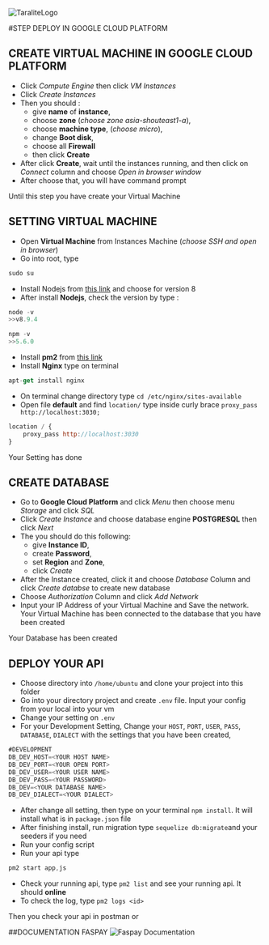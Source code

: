 ![TaraliteLogo](https://e27.co/img/startups/8222/logo-1447040977.png)

#STEP DEPLOY IN GOOGLE CLOUD PLATFORM

## CREATE VIRTUAL MACHINE IN GOOGLE CLOUD PLATFORM

- Click *Compute Engine* then click *VM Instances*
- Click *Create Instances*
- Then you should :
	- give __name__ of __instance__, 
	- choose __zone__  (_choose zone asia-shouteast1-a_), 
	- choose __machine type__, (_choose micro_), 
	- change __Boot disk__, 
	- choose all __Firewall__ 
	- then click __Create__
- After click __Create__, wait until the instances running, and then click on _Connect_ column and choose _Open in browser window_
- After choose that, you will have command prompt

Until this step you have create your Virtual Machine

## SETTING VIRTUAL MACHINE

* Open **Virtual Machine** from Instances Machine (_choose SSH and open in browser_)
* Go into root, type 
```js
sudo su
``` 

* Install Nodejs from [this link](https://nodejs.org/en/download/package-manager/#debian-and-ubuntu-based-linux-distributions) and choose for version 8
* After install **Nodejs**, check the version by type :
```js
node -v
>>v8.9.4

npm -v
>>5.6.0
```
* Install **pm2** from [this link](http://pm2.keymetrics.io/docs/usage/quick-start/)
* Install **Nginx** type on terminal 
```js
apt-get install nginx
```
* On terminal change directory type `cd /etc/nginx/sites-available`
* Open file **default** and find `location/` type inside curly brace `proxy_pass http://localhost:3030;`

```js
location / {
	proxy_pass http://localhost:3030
}
```

Your Setting has done

## CREATE DATABASE

* Go to **Google Cloud Platform** and click _Menu_ then choose menu _Storage_ and click _SQL_
* Click _Create Instance_ and choose database engine **POSTGRESQL** then click *Next*
* The you should do this following: 
	* give **Instance ID**, 
	* create **Password**, 
	* set **Region** and **Zone**,
	* click _Create_
* After the Instance created, click it and choose _Database_ Column and click _Create databse_ to create new database
* Choose _Authorization_ Column and click _Add Network_
* Input your IP Address of your Virtual Machine and Save the network. Your Virtual Machine has been connected to the database that you have been created

Your Database has been created 

## DEPLOY YOUR API

- Choose directory into `/home/ubuntu` and clone your project into this folder
- Go into your directory project and create `.env` file. Input your config from your local into your vm
- Change your setting on `.env` 
- For your Development Setting, Change your `HOST`, `PORT`, `USER`, `PASS`, `DATABASE`, `DIALECT` with the settings that you have been created,

```js
#DEVELOPMENT
DB_DEV_HOST=<YOUR HOST NAME>
DB_DEV_PORT=<YOUR OPEN PORT>
DB_DEV_USER=<YOUR USER NAME>
DB_DEV_PASS=<YOUR PASSWORD>
DB_DEV=<YOUR DATABASE NAME>
DB_DEV_DIALECT=<YOUR DIALECT>
```

- After change all setting, then type on your terminal `npm install`. It will install what is in `package.json` file
- After finishing install, run migration type `sequelize db:migrate`and your seeders if you need
- Run your config script
- Run your api type 

```js
pm2 start app,js
```

- Check your running api, type `pm2 list` and see your running api. It should **online**
- To check the log, type `pm2 logs <id>`

Then you check your api in postman or 

##DOCUMENTATION FASPAY
![Faspay Documentation](https://faspay.co.id/docs/#request-parameter-inquiry-payment-notification)